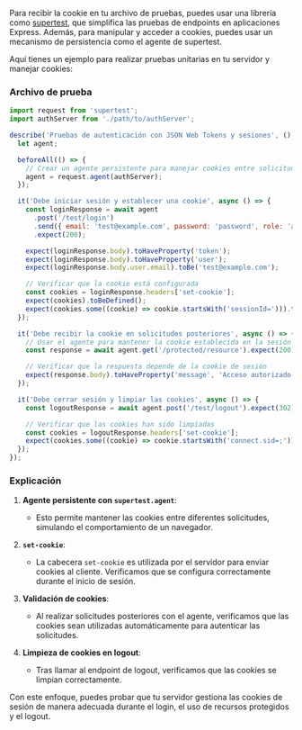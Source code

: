 Para recibir la cookie en tu archivo de pruebas, puedes usar una librería como [supertest](https://www.npmjs.com/package/supertest), que simplifica las pruebas de endpoints en aplicaciones Express. Además, para manipular y acceder a cookies, puedes usar un mecanismo de persistencia como el agente de supertest.

Aquí tienes un ejemplo para realizar pruebas unitarias en tu servidor y manejar cookies:

### Archivo de prueba

```javascript
import request from 'supertest';
import authServer from './path/to/authServer';

describe('Pruebas de autenticación con JSON Web Tokens y sesiones', () => {
  let agent;

  beforeAll(() => {
    // Crear un agente persistente para manejar cookies entre solicitudes
    agent = request.agent(authServer);
  });

  it('Debe iniciar sesión y establecer una cookie', async () => {
    const loginResponse = await agent
      .post('/test/login')
      .send({ email: 'test@example.com', password: 'password', role: 'admin' })
      .expect(200);

    expect(loginResponse.body).toHaveProperty('token');
    expect(loginResponse.body).toHaveProperty('user');
    expect(loginResponse.body.user.email).toBe('test@example.com');

    // Verificar que la cookie está configurada
    const cookies = loginResponse.headers['set-cookie'];
    expect(cookies).toBeDefined();
    expect(cookies.some((cookie) => cookie.startsWith('sessionId='))).toBe(true);
  });

  it('Debe recibir la cookie en solicitudes posteriores', async () => {
    // Usar el agente para mantener la cookie establecida en la sesión anterior
    const response = await agent.get('/protected/resource').expect(200);

    // Verificar que la respuesta depende de la cookie de sesión
    expect(response.body).toHaveProperty('message', 'Acceso autorizado');
  });

  it('Debe cerrar sesión y limpiar las cookies', async () => {
    const logoutResponse = await agent.post('/test/logout').expect(302); // Redirección tras logout

    // Verificar que las cookies han sido limpiadas
    const cookies = logoutResponse.headers['set-cookie'];
    expect(cookies.some((cookie) => cookie.startsWith('connect.sid=;'))).toBe(true);
  });
});
```

### Explicación

1. **Agente persistente con `supertest.agent`**:
   - Esto permite mantener las cookies entre diferentes solicitudes, simulando el comportamiento de un navegador.

2. **`set-cookie`**:
   - La cabecera `set-cookie` es utilizada por el servidor para enviar cookies al cliente. Verificamos que se configura correctamente durante el inicio de sesión.

3. **Validación de cookies**:
   - Al realizar solicitudes posteriores con el agente, verificamos que las cookies sean utilizadas automáticamente para autenticar las solicitudes.

4. **Limpieza de cookies en logout**:
   - Tras llamar al endpoint de logout, verificamos que las cookies se limpian correctamente.

Con este enfoque, puedes probar que tu servidor gestiona las cookies de sesión de manera adecuada durante el login, el uso de recursos protegidos y el logout.